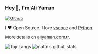 ### Hey 👋, I'm Ali Yaman

[![Github](https://img.shields.io/github/followers/AliYmn?label=Follow&style=social)](https://github.com/AliYmn)

I ❤ Open Source.  I love [vscode](https://code.visualstudio.com/) and [Python](https://www.python.org).


More details on [aliyaman.com.tr](https://aliyaman.com.tr/).


![Top Langs](https://github-readme-stats.vercel.app/api/top-langs/?username=AliYmn&hide=html)
![mattn's github stats](https://github-readme-stats.vercel.app/api?username=AliYmn&show_icons=true&count_private=true&line_height=40)
